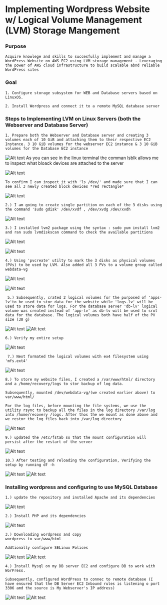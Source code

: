 # Implementing Wordpress Website w/ Logical Volume Management (LVM) Storage Mangement
### Purpose
    Acquire knowlege and skills to succesfully implement and manage a WordPress Website on AWS EC2 using LVM storage management . Leveraging the power of AWS cloud infrastructure to build scalable abnd reliable WordPress sites
### Goal
    1. Configure storage subsystem for WEB and Database servers based on LinuxOS. 

    2. Install Wordpress and connect it to a remote MySQL database server  

### Steps to Implementing LVM on Linux Servers (both the Webserver and Database Server)
    1. Prepare both the Webserver and Database server and creating 3 volumes each of 10 GiB and attaching them to their respective EC2 Instance. 3 10 GiB volumes for the webserver EC2 instance & 3 10 GiB volumes for the Database EC2 instance
![Alt text](img/step1.png)
    As you can see in the linux terminal the comman lsblk allows me to inspect what bloack devices are attached to the server

![Alt text](img/step2.png)

    To confirm I can inspect it with 'ls /dev/' and made sure that I can see all 3 newly created block devices *red rectangle*

![Alt text](img/step3.png)

    2.) I am going to create single partition on each of the 3 disks using the command 'sudo gdisk' /dev/xvdf , /dev/xvdg /dev/xvdh

![Alt text](img/step5.png)

    3.) I installed lvm2 package using the syntax : sudo yum install lvm2 and ran sudo lvmdiskscan command to check the available partitions

![Alt text](img/step6.png)

![Alt text](img/step7.png)

    4.) Using 'pvcreate' utilty to mark the 3 disks as physical volumes (PVs) to be used by LVM. Also added all 3 PVs to a volume group called webdata-vg 

![Alt text](img/step8.png)

![Alt text](img/step9.png)

     5.) Subsequently, crated 2 logical volumes for the purposed of 'apps-lv'to be used to stor data for the website while 'logs-lv' will be used to store data for logs. For the database server 'db-lv' logical volume was created instead of 'app-lv' as db-lv will be used to srot data for the database. The logical volumes both have half of the PV size (30 g)

![Alt text](img/step10.png)
![Alt text](img/step11.png)

    6.) Verify my entire setup

![Alt text](img/step12.png)

     7.) Next formated the logical volumes with ex4 filesystem using 'mfs.ext4'
![Alt text](img/step13.png)

    8.) To store my website files, I created a /var/www/html/ directory and a /home/recovery/logs to stor backup of log data.

    Subsequently, mounted /dev/webdata-vg/(we created earlier above) to var/www/html/

    For the log files, before mounting the file systems, we use the utility rsync to backup all the files in the log directory /var/log into /home/recovery /logs. After thos the we mount as done above and we restor the log files back into /var/log directory

![Alt text](img/step14.png)

    9.) updated the /etc/fstab so that the mount configuration will persist after the restart of the server
![Alt text](<img/update -etc-fstab for mount.png>)

    10.) After testing and reloading the configuration, Verifying the setup by running df -h 

![Alt text](<img/part1 prove.png>)
![Alt text](img/step15a.png)

### Installing wordpress and configuring to use MySQL Database

    1.) update the repository and installed Apache and its dependencies
![Alt text](img/Part2-step3.png)

    2.) Install PHP and its dependencies
![Alt text](img/part2-step4.png)
    
    3.) Downloading wordpress and copy 
    wordpress to var/www/html

    Addtionally configure SELinux Polices

![Alt text](img/part2-step6&7.png)
![Alt text](img/part2-step6&7a.png)

    4.) Install Mysql on my DB server EC2 and configure DB to work with WorPress. 

    Subsequently, configured WordPress to connec to remote database (I have ensured that the DB Server EC2 Inbound rules is listening o port 3306 amd the source is My Webserver's IP address)

![Alt text](img/client-db.png)
![Alt text](<img/connectingtoDBserver via client.png>)